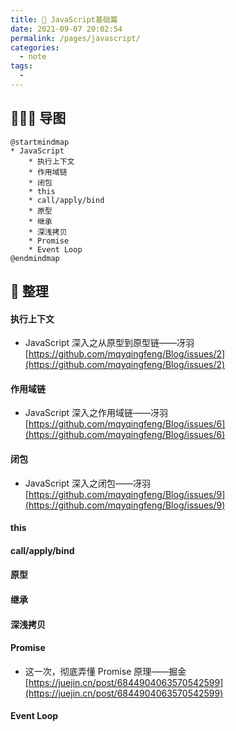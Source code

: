 ```yaml
---
title: 🚗 JavaScript基础篇
date: 2021-09-07 20:02:54
permalink: /pages/javascript/
categories:
  - note
tags:
  -
---
```


## 👨🏻‍💻 导图

```plantuml
@startmindmap
* JavaScript
	* 执行上下文
	* 作用域链
	* 闭包
	* this
	* call/apply/bind
	* 原型
	* 继承
	* 深浅拷贝
	* Promise
	* Event Loop
@endmindmap
```

## 📒 整理

#### 执行上下文

- JavaScript 深入之从原型到原型链——冴羽 [https://github.com/mqyqingfeng/Blog/issues/2](https://github.com/mqyqingfeng/Blog/issues/2)

#### 作用域链

- JavaScript 深入之作用域链——冴羽 [https://github.com/mqyqingfeng/Blog/issues/6](https://github.com/mqyqingfeng/Blog/issues/6)

#### 闭包

- JavaScript 深入之闭包——冴羽 [https://github.com/mqyqingfeng/Blog/issues/9](https://github.com/mqyqingfeng/Blog/issues/9)

#### this

#### call/apply/bind

#### 原型

#### 继承

#### 深浅拷贝

#### Promise
- 这一次，彻底弄懂 Promise 原理——掘金 [https://juejin.cn/post/6844904063570542599](https://juejin.cn/post/6844904063570542599)

#### Event Loop
